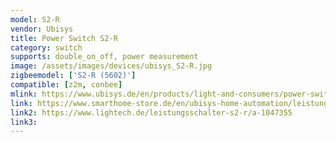 ```yaml
---
model: S2-R
vendor: Ubisys
title: Power Switch S2-R
category: switch
supports: double_on_off, power measurement
image: /assets/images/devices/ubisys_S2-R.jpg
zigbeemodel: ['S2-R (5602)']
compatible: [z2m, conbee]
mlink: https://www.ubisys.de/en/products/light-and-consumers/power-switch-s2-r/
link: https://www.smarthome-store.de/en/ubisys-home-automation/leistungsschalter-s2r.html
link2: https://www.lightech.de/leistungsschalter-s2-r/a-1047355
link3: 
---
```


